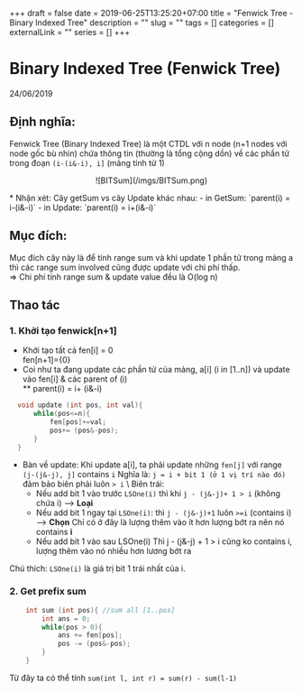 +++ 
draft = false
date = 2019-06-25T13:25:20+07:00
title = "Fenwick Tree - Binary Indexed Tree"
description = ""
slug = "" 
tags = []
categories = []
externalLink = ""
series = []
+++
# Binary Indexed Tree (Fenwick Tree)
24/06/2019

## Định nghĩa:
Fenwick Tree (Binary Indexed Tree) là một CTDL với n node (n+1 nodes với node gốc bù nhìn) chứa thông tin (thường là tổng cộng dồn) về các phần tử trong đoạn `(i-(i&-i), i]` (mảng tính từ 1)

<p align = "center">
![BITSum](/imgs/BITSum.png)
</p>
* Nhận xét: Cây getSum vs cây Update khác nhau:  
    - in GetSum: `parent(i) = i-(i&-i)`  
    - in Update: `parent(i) = i+(i&-i)`  

## Mục đích:
Mục đích cây này là để tính range sum và khi update 1 phần tử trong mảng a thì các range sum involved cũng được update với chi phí thấp. </br>
=> Chi phí tính range sum & update value đều là O(log n)

## Thao tác
### 1. Khởi tạo fenwick[n+1]
   - Khởi tạo tất cả fen[i] = 0  
        fen[n+1]={0}
   - Coi như ta đang update các phần tử của mảng, a[i] (i in [1..n]) và update vào fen[i] & các parent of (i)  
  ** parent(i) = i+ (i&-i)

  ```cpp
    void update (int pos, int val){
        while(pos<=n){
            fen[pos]+=val;
            pos+= (pos&-pos);
        }
    }
  ```
  * Bàn về update: Khi update a[i], ta phải update những `fen[j]` với range `(j-(j&-j), j]` contains `i`
  Nghĩa là: `j = i + bit 1 (ở 1 vị trí nào đó)` đảm bảo biên phải luôn `> i` \\
  Biên trái:
    + Nếu add bit 1 vào trước `LSOne(i)` thì khi `j - (j&-j)+ 1 > i` (không chứa i) --> **Loại**
    + Nếu add bit 1 ngay tại `LSOne(i)`:
        thì `j - (j&-j)+1` luôn `>=i` (contains i) --> **Chọn**
        Chỉ có ở đây là lượng thêm vào ít hơn lượng bớt ra nên nó contains **i** 
    + Nếu add bit 1 vào sau LSOne(i)
        Thì j - (j&-j) + 1 > i cũng ko contains i, lượng thêm vào nó nhiều hơn lương bớt ra

Chú thích: `LSOne(i)` là giá trị bit 1 trái nhất của i.

### 2. Get prefix sum
```cpp
    int sum (int pos){ //sum all [1..pos]
        int ans = 0;
        while(pos > 0){
            ans += fen[pos];
            pos -= (pos&-pos);
        }
    }
```
Từ đây ta có thể tính 
`sum(int l, int r) = sum(r) - sum(l-1)`

